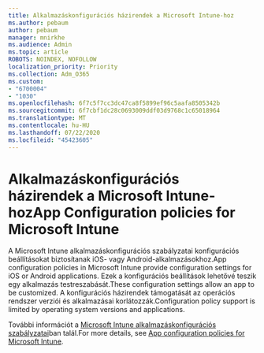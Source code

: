 ```yaml
---
title: Alkalmazáskonfigurációs házirendek a Microsoft Intune-hoz
ms.author: pebaum
author: pebaum
manager: mnirkhe
ms.audience: Admin
ms.topic: article
ROBOTS: NOINDEX, NOFOLLOW
localization_priority: Priority
ms.collection: Adm_O365
ms.custom:
- "6700004"
- "1030"
ms.openlocfilehash: 6f7c5f7cc3dc47ca8f5899ef96c5aafa8505342b
ms.sourcegitcommit: 6f7cbf1dc28c0693009ddf03d9768c1c65018964
ms.translationtype: MT
ms.contentlocale: hu-HU
ms.lasthandoff: 07/22/2020
ms.locfileid: "45423605"
---
```

# <a name="app-configuration-policies-for-microsoft-intune"></a><span data-ttu-id="18919-102">Alkalmazáskonfigurációs házirendek a Microsoft Intune-hoz</span><span class="sxs-lookup"><span data-stu-id="18919-102">App Configuration policies for Microsoft Intune</span></span>

<span data-ttu-id="18919-103">A Microsoft Intune alkalmazáskonfigurációs szabályzatai konfigurációs beállításokat biztosítanak iOS- vagy Android-alkalmazásokhoz.</span><span class="sxs-lookup"><span data-stu-id="18919-103">App configuration policies in Microsoft Intune provide configuration settings for iOS or Android applications.</span></span> <span data-ttu-id="18919-104">Ezek a konfigurációs beállítások lehetővé teszik egy alkalmazás testreszabását.</span><span class="sxs-lookup"><span data-stu-id="18919-104">These configuration settings allow an app to be customized.</span></span> <span data-ttu-id="18919-105">A konfigurációs házirendek támogatását az operációs rendszer verziói és alkalmazásai korlátozzák.</span><span class="sxs-lookup"><span data-stu-id="18919-105">Configuration policy support is limited by operating system versions and applications.</span></span>

<span data-ttu-id="18919-106">További információt a [Microsoft Intune alkalmazáskonfigurációs szabályzatai](https://docs.microsoft.com/intune/app-configuration-policies-overview)ban talál.</span><span class="sxs-lookup"><span data-stu-id="18919-106">For more details, see [App configuration policies for Microsoft Intune](https://docs.microsoft.com/intune/app-configuration-policies-overview).</span></span>